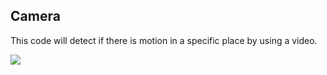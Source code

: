 ## Camera
This code will detect if there is motion in a specific place by using a video.

![](http://i.giphy.com/xTcnSSs4mejxRvId8I.gif)
